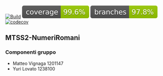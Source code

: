 [![Build](https://github.com/ylovato01/MTSS2-NumeriRomani/actions/workflows/build.yml/badge.svg)](https://github.com/ylovato01/MTSS2-NumeriRomani/actions/workflows/build.yml)
![coverage](.github/badges/jacoco.svg)
![branches_coverage](.github/badges/branches.svg)
[![codecov](https://codecov.io/github/ylovato01/MTSS2-NumeriRomani/branch/develop/graph/badge.svg?token=3XE49GD7TW)](https://codecov.io/github/ylovato01/MTSS2-NumeriRomani)

## MTSS2-NumeriRomani
### Componenti gruppo 
- Matteo Vignaga	1201147
- Yuri Lovato		1238100